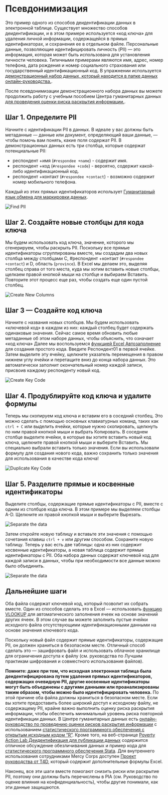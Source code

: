# Псевдонимизация
Это пример одного из способов деидентификации данных в электронной таблице. Существует множество способов деидентификации, и в этом примере используется «код ключа» для удаления личной информации, содержащейся в прямых идентификаторах, и сохранения ее в отдельном файле. Персональные данные, позволяющие идентифицировать личность (PII) — это информация, которая может быть использована для установления личности человека. Типичными примерами являются имя, адрес, номер телефона, дата рождения и номер социального страхования или государственный идентификационный код. В упражнении используется [демонстрационный набор данных, который находится в папке данных онлайн-руководства.](data/Pseudonymization_example.csv).

После псевдонимизации демонстрационного набора данных вы можете продолжить работу с учебным пособием Центра гуманитарных данных [для проведения оценки риска раскрытия информации.](https://centre.humdata.org/learning-path/disclosure-risk-assessment-overview/).

## Шаг 1. Определите PII
Начните с идентификации PII в данных. В идеале у вас должны быть метаданные — данные или документ, определяющий ваши данные, — чтобы помочь вам понять, какие поля содержат PII. В демонстрационных данных есть три столбца, которые содержат потенциальные PII:
- респондент +имя (`#respondee +name`) - содержит имя.
- респондент +код (`#respondee +code`) - вероятно, содержит какой-либо идентификационный код.
- респондент +контакт (`#respondee +contact`) - возможно содержит номер мобильного телефона.

Каждый из этих прямых идентификаторов использует [Гуманитарный язык обмена для маркировки данных](https://hxlstandard.org).

![Find PII](images/Step1-Find-PII.png)

## Шаг 2. Создайте новые столбцы для кода ключа
Мы будем использовать код ключа, значение, которого мы сгенерируем, чтобы раскрыть PII. Поскольку все прямые идентификаторы сгруппированы вместе, мы создадим два новых столбца между столбцами C, #респондент +контакт (`#respondee +contact`) и D, область (`province`). В Excel мы делаем это, выделяя столбец справа от того места, куда мы хотим вставить новые столбцы, щелкаем правой кнопкой мыши на столбце и выбираем Вставить. Повторите этот процесс еще раз, чтобы создать еще один пустой столбец.

![Create New Columns](images/Step2-create-columns.png)

## Шаг 3 — Создайте код ключа
Начните с названия новых столбцов. Мы будем использовать «ключевой код» в каждом из них: каждый столбец будет содержать одинаковые значения. Сейчас самое время обновить любые метаданные об этом наборе данных, чтобы объяснить, что означает «код ключа» Далее мы воспользуемся [функцией Excel Автозаполнение](https://support.microsoft.com/en-us/office/fill-data-automatically-in-worksheet-cells-74e31bdd-d993-45da-aa82-35a236c5b5db) для создания простого кода. Введите Респондент01 в первой ячейке. Затем выделите эту ячейку, щелкните указатель перемещения в правом нижнем углу ячейки и перетащите вниз до конца набора данных. Это автоматически заполнит окончательный номер каждой записи, присвоив каждому респонденту новый код.

![Create Key Code](images/Step3-create-key-code.png)

## Шаг 4. Продублируйте код ключа и удалите формулы
Теперь мы скопируем код ключа и вставим его в соседний столбец. Это можно сделать с помощью основных клавиатурных команд, таких как `ctrl + C` или выделить ячейки, которые нужно скопировать, щелкнуть по ним правой кнопкой мыши и выбрать Копировать. В соседнем столбце выделите ячейки, в которые вы хотите вставить новый код ключа, щелкните правой кнопкой мыши и выберите Вставить. Мы специально выбрали вставить только значения. Если вы использовали формулу для создания нового кода, важно сохранить только значения для использования в качестве кода ключа!

![Duplicate Key Code](images/Step4-duplicate-key-code.png)

## Шаг 5. Разделите прямые и косвенные идентификаторы
Выделите столбцы, содержащие прямые идентификаторы с PII, вместе с одним из столбцов кода ключа. В этом примере мы выделяем столбцы A-D. Щелкните их правой кнопкой мыши и выберите Вырезать.

![Separate the data](images/Step5-separate-data.png)

Затем откройте новую таблицу и вставьте эти значения с помощью сочетания клавиш `ctrl + v` или другим способом. Сохраните новую таблицу. Теперь у вас есть две таблицы: одна из них содержит косвенные идентификаторы, а новая таблица содержит прямые идентификаторы с PII. Оба набора данных содержат ключевой код для каждой записи в данных, чтобы при необходимости все данные можно было объединить.

![Separate the data](images/Step5a-separate-data.png)

## Дальнейшие шаги
Оба файла содержат ключевой код, который позволит их собрать вместе. Один из способов сделать это в Excel — использовать [функцию VLOOKUP](https://support.microsoft.com/en-us/office/vlookup-function-0bbc8083-26fe-4963-8ab8-93a18ad188a1) для автоматического заполнения ячеек на основе значений других ячеек. В этом случае вы можете заполнить пустые ячейки исходного файла отсутствующими идентификационными данными на основе значения ключевого кода.

Поскольку новый файл содержит прямые идентификаторы, содержащие PII, он должен храниться в безопасном месте. Отличный способ сделать это — зашифровать файл и использовать облачное хранилище для ограничения доступа к файлу (см. руководства по Лучшим практикам шифрования и совместного использования файлов).   

**Помните: даже при том, что исходная электронная таблица была деидентифицирована путем удаления прямых идентификаторов, содержащих очевидную PII, другие косвенные идентификаторы могут быть объединены с другими данными или проанализированы таким образом, чтобы можно было идентифицировать человека.** По этой причине оба файла должны храниться в безопасном месте. Если вы хотите предоставить более широкий доступ к исходному файлу, не содержащему PII, крайне важно выполнить оценку риска раскрытия информации, чтобы обеспечить минимальный уровень риска повторной идентификации данных. В Центре гуманитарных данных есть [онлайн-руководство по проведению оценки рисков раскрытия информации](https://centre.humdata.org/learning-path/disclosure-risk-assessment-overview/) с использованием [статистического программного обеспечения с открытым исходным кодом “R”](https://www.r-project.org/). Кроме того, на веб-странице [Poverty Action Lab Деидентификация для публикации данных](https://www.povertyactionlab.org/resource/data-de-identification) содержится отличное обсуждение обезличивания данных и пример кода для [статистического программного обеспечения Stata](https://www.stata.com/). Для внутреннего использования сотрудниками Mercy Corps доступен [Проект руководства от T4D](https://docs.google.com/document/d/1wFI5Ltvu9abtuRDVVZnbY2rdR61N3Eel4egZ02HuvU0/edit?usp=sharing), который содержит дополнительные формулы Excel.

Наконец, все эти шаги вместе помогают снизить риски или раскрытие PII, поэтому они должны быть перечислены в PIA (см. Руководство по оценке влияния на конфиденциальность), чтобы другие понимали, как эти данные защищаются.
